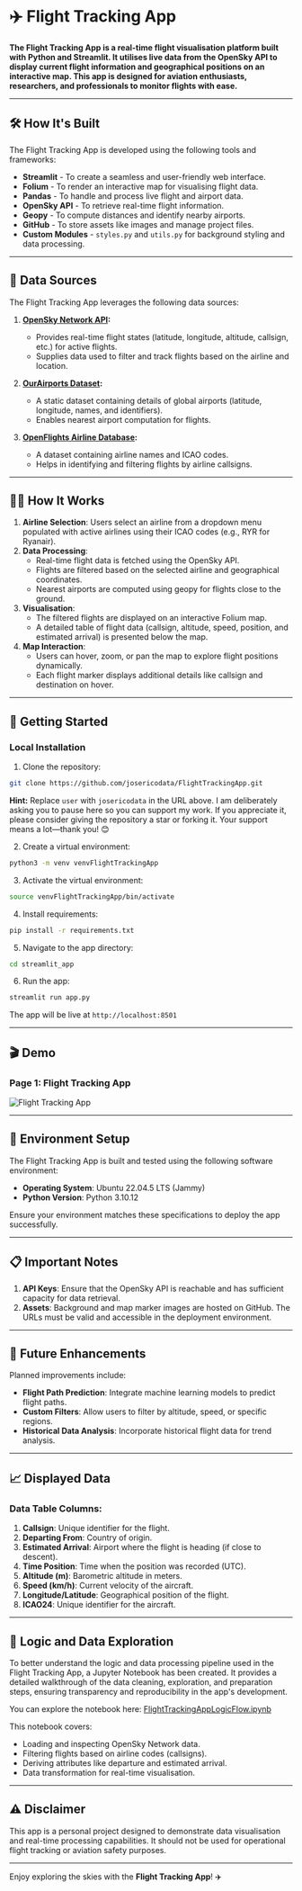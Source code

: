 # ✈️ **Flight Tracking App**


**The Flight Tracking App is a real-time flight visualisation platform built with Python and Streamlit. It utilises live data from the OpenSky API to display current flight information and geographical positions on an interactive map. This app is designed for aviation enthusiasts, researchers, and professionals to monitor flights with ease.**

---

## 🛠️ **How It's Built**

The Flight Tracking App is developed using the following tools and frameworks:

- **Streamlit** - To create a seamless and user-friendly web interface.
- **Folium** - To render an interactive map for visualising flight data.
- **Pandas** - To handle and process live flight and airport data.
- **OpenSky API** - To retrieve real-time flight information.
- **Geopy** - To compute distances and identify nearby airports.
- **GitHub** - To store assets like images and manage project files.
- **Custom Modules** - `styles.py` and `utils.py` for background styling and data processing.

---

## 📡 **Data Sources**

The Flight Tracking App leverages the following data sources:

1. **[OpenSky Network API](https://opensky-network.org/api/states/all):**
   - Provides real-time flight states (latitude, longitude, altitude, callsign, etc.) for active flights.
   - Supplies data used to filter and track flights based on the airline and location.

2. **[OurAirports Dataset](https://ourairports.com/data/):**
   - A static dataset containing details of global airports (latitude, longitude, names, and identifiers).
   - Enables nearest airport computation for flights.

3. **[OpenFlights Airline Database](https://raw.githubusercontent.com/jpatokal/openflights/master/data/airlines.dat):**
   - A dataset containing airline names and ICAO codes.
   - Helps in identifying and filtering flights by airline callsigns.

---

## 🧑‍💻 **How It Works**

1. **Airline Selection**: Users select an airline from a dropdown menu populated with active airlines using their ICAO codes (e.g., RYR for Ryanair).
2. **Data Processing**:
   - Real-time flight data is fetched using the OpenSky API.
   - Flights are filtered based on the selected airline and geographical coordinates.
   - Nearest airports are computed using geopy for flights close to the ground.
3. **Visualisation**:
   - The filtered flights are displayed on an interactive Folium map.
   - A detailed table of flight data (callsign, altitude, speed, position, and estimated arrival) is presented below the map.
4. **Map Interaction**:
   - Users can hover, zoom, or pan the map to explore flight positions dynamically.
   - Each flight marker displays additional details like callsign and destination on hover.

---

## 🚀 **Getting Started**

### **Local Installation**

1. Clone the repository:
```bash
git clone https://github.com/josericodata/FlightTrackingApp.git
```
**Hint:** Replace `user` with `josericodata` in the URL above. I am deliberately asking you to pause here so you can support my work. If you appreciate it, please consider giving the repository a star or forking it. Your support means a lot—thank you! 😊

2. Create a virtual environment:
```bash
python3 -m venv venvFlightTrackingApp
```

3. Activate the virtual environment:
```bash
source venvFlightTrackingApp/bin/activate
```

4. Install requirements:
```bash
pip install -r requirements.txt
```

5. Navigate to the app directory:
```bash
cd streamlit_app
```

6. Run the app:
```bash
streamlit run app.py
```

The app will be live at ```http://localhost:8501```

---

## 🎬 **Demo**
  
### Page 1: Flight Tracking App
![Flight Tracking App](https://raw.githubusercontent.com/josericodata/FlightTrackingApp/main/streamlit_app/assets/gifs/flights.gif)


---

## 🔧 **Environment Setup**

The Flight Tracking App is built and tested using the following software environment:

- **Operating System**: Ubuntu 22.04.5 LTS (Jammy)
- **Python Version**: Python 3.10.12

Ensure your environment matches these specifications to deploy the app successfully.

---

## 📋 **Important Notes**

1. **API Keys**: Ensure that the OpenSky API is reachable and has sufficient capacity for data retrieval.
2. **Assets**: Background and map marker images are hosted on GitHub. The URLs must be valid and accessible in the deployment environment.

---

## 🔮 **Future Enhancements**

Planned improvements include:

- **Flight Path Prediction**: Integrate machine learning models to predict flight paths.
- **Custom Filters**: Allow users to filter by altitude, speed, or specific regions.
- **Historical Data Analysis**: Incorporate historical flight data for trend analysis.

---

## 📈 **Displayed Data**

### Data Table Columns:
1. **Callsign**: Unique identifier for the flight.
2. **Departing From**: Country of origin.
3. **Estimated Arrival**: Airport where the flight is heading (if close to descent).
4. **Time Position**: Time when the position was recorded (UTC).
5. **Altitude (m)**: Barometric altitude in meters.
6. **Speed (km/h)**: Current velocity of the aircraft.
7. **Longitude/Latitude**: Geographical position of the flight.
8. **ICAO24**: Unique identifier for the aircraft.

---

## 🧪 **Logic and Data Exploration**

To better understand the logic and data processing pipeline used in the Flight Tracking App, a Jupyter Notebook has been created. It provides a detailed walkthrough of the data cleaning, exploration, and preparation steps, ensuring transparency and reproducibility in the app's development.

You can explore the notebook here: [FlightTrackingAppLogicFlow.ipynb](https://github.com/josericodata/FlightTrackingApp/blob/main/streamlit_app/assets/dataCleaning/flightTrackingAppLogicFlow.ipynb)

This notebook covers:
- Loading and inspecting OpenSky Network data.
- Filtering flights based on airline codes (callsigns).
- Deriving attributes like departure and estimated arrival.
- Data transformation for real-time visualisation.

---
  
## ⚠️ **Disclaimer**

This app is a personal project designed to demonstrate data visualisation and real-time processing capabilities. It should not be used for operational flight tracking or aviation safety purposes.

---

Enjoy exploring the skies with the **Flight Tracking App**! ✈️
